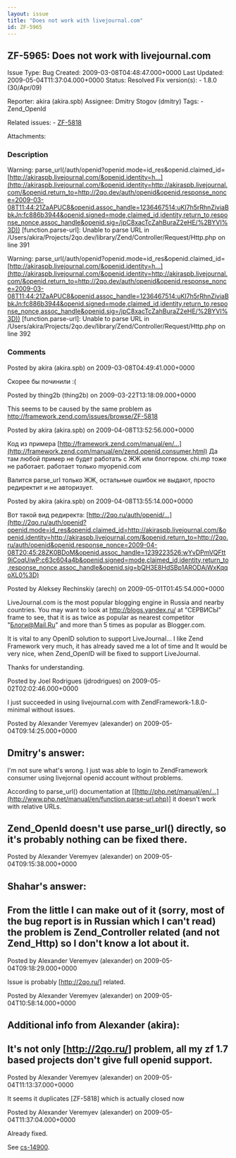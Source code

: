 ```yaml
---
layout: issue
title: "Does not work with livejournal.com"
id: ZF-5965
---
```


ZF-5965: Does not work with livejournal.com
-------------------------------------------

 Issue Type: Bug Created: 2009-03-08T04:48:47.000+0000 Last Updated: 2009-05-04T11:37:04.000+0000 Status: Resolved Fix version(s): - 1.8.0 (30/Apr/09)
 
 Reporter:  akira (akira.spb)  Assignee:  Dmitry Stogov (dmitry)  Tags: - Zend\_OpenId
 
 Related issues: - [ZF-5818](/issues/browse/ZF-5818)
 
 Attachments: 
### Description

Warning: parse\_url(/auth/openid?openid.mode=id\_res&openid.claimed\_id=[http://akiraspb.livejournal.com/&openid.identity=h…](http://akiraspb.livejournal.com/&openid.identity=http://akiraspb.livejournal.com/&openid.return_to=http://2qo.dev/auth/openid&openid.response_nonce=2009-03-08T11:44:21ZaAPUC8&openid.assoc_handle=1236467514:uKI7h5rRhnZiviaBbkJn:fc886b3944&openid.signed=mode,claimed_id,identity,return_to,response_nonce,assoc_handle&openid.sig=/jpC8xacTcZahBuraZ2eHE/%2BYVI%3D)) [function.parse-url]: Unable to parse URL in /Users/akira/Projects/2qo.dev/library/Zend/Controller/Request/Http.php on line 391

Warning: parse\_url(/auth/openid?openid.mode=id\_res&openid.claimed\_id=[http://akiraspb.livejournal.com/&openid.identity=h…](http://akiraspb.livejournal.com/&openid.identity=http://akiraspb.livejournal.com/&openid.return_to=http://2qo.dev/auth/openid&openid.response_nonce=2009-03-08T11:44:21ZaAPUC8&openid.assoc_handle=1236467514:uKI7h5rRhnZiviaBbkJn:fc886b3944&openid.signed=mode,claimed_id,identity,return_to,response_nonce,assoc_handle&openid.sig=/jpC8xacTcZahBuraZ2eHE/%2BYVI%3D)) [function.parse-url]: Unable to parse URL in /Users/akira/Projects/2qo.dev/library/Zend/Controller/Request/Http.php on line 392

 

 

### Comments

Posted by akira (akira.spb) on 2009-03-08T04:49:41.000+0000

Скорее бы починили :(

 

 

Posted by thing2b (thing2b) on 2009-03-22T13:18:09.000+0000

This seems to be caused by the same problem as <http://framework.zend.com/issues/browse/ZF-5818>

 

 

Posted by akira (akira.spb) on 2009-04-08T13:52:56.000+0000

Код из примера [http://framework.zend.com/manual/en/…](http://framework.zend.com/manual/en/zend.openid.consumer.html) Да там любой пример не будет работать с ЖЖ или блоггером. chi.mp тоже не работает. работает только myopenid.com

Валится parse\_url только ЖЖ, остальные ошибок не выдают, просто редиректит и не авторизует.

 

 

Posted by akira (akira.spb) on 2009-04-08T13:55:14.000+0000

Вот такой вид редиректа: [http://2qo.ru/auth/openid/…](http://2qo.ru/auth/openid?openid.mode=id_res&openid.claimed_id=http://akiraspb.livejournal.com/&openid.identity=http://akiraspb.livejournal.com/&openid.return_to=http://2qo.ru/auth/openid&openid.response_nonce=2009-04-08T20:45:28ZK0BDoM&openid.assoc_handle=1239223526:wYvDPmVQFtt9iCoqUiwP:c63c604a4b&openid.signed=mode,claimed_id,identity,return_to,response_nonce,assoc_handle&openid.sig=bQH3E8HdSBp1ARODAjWxKqqoXL0%3D)

 

 

Posted by Aleksey Rechinskiy (arech) on 2009-05-01T01:45:54.000+0000

LiveJournal.com is the most popular blogging engine in Russia and nearby countries. You may want to look at <http://blogs.yandex.ru/> at "СЕРВИСЫ" frame to see, that it is as twice as popular as nearest competitor "Блоги@Mail.Ru" and more than 5 times as popular as Blogger.com.

It is vital to any OpenID solution to support LiveJournal... I like Zend Framework very much, it has already saved me a lot of time and It would be very nice, when Zend\_OpenID will be fixed to support LiveJournal.

Thanks for understanding.

 

 

Posted by Joel Rodrigues (jdrodrigues) on 2009-05-02T02:02:46.000+0000

I just succeeded in using livejournal.com with ZendFramework-1.8.0-minimal without issues.

 

 

Posted by Alexander Veremyev (alexander) on 2009-05-04T09:14:25.000+0000

Dmitry's answer:
----------------

I'm not sure what's wrong. I just was able to login to ZendFramework consumer using livejornal openid account without problems.

According to parse\_url() documentation at [[http://php.net/manual/en/…](http://www.php.net/manual/en/function.parse-url.php)] it doesn't work with relative URLs.

Zend\_OpenId doesn't use parse\_url() directly, so it's probably nothing can be fixed there.
--------------------------------------------------------------------------------------------

 

 

Posted by Alexander Veremyev (alexander) on 2009-05-04T09:15:38.000+0000

Shahar's answer:
----------------

From the little I can make out of it (sorry, most of the bug report is in Russian which I can't read) the problem is Zend\_Controller related (and not Zend\_Http) so I don't know a lot about it.
--------------------------------------------------------------------------------------------------------------------------------------------------------------------------------------------------

 

 

Posted by Alexander Veremyev (alexander) on 2009-05-04T09:18:29.000+0000

Issue is probably [<http://2qo.ru/>] related.

 

 

Posted by Alexander Veremyev (alexander) on 2009-05-04T10:58:14.000+0000

Additional info from Alexander (akira):
---------------------------------------

It's not only [<http://2qo.ru/>] problem, all my zf 1.7 based projects don't give full openid support.
------------------------------------------------------------------------------------------------------

 

 

Posted by Alexander Veremyev (alexander) on 2009-05-04T11:13:37.000+0000

It seems it duplicates [ZF-5818] which is actually closed now

 

 

Posted by Alexander Veremyev (alexander) on 2009-05-04T11:37:04.000+0000

Already fixed.

See [cs-14900](http://framework.zend.com/code/changelog/Zend_Framework?cs=14900).

 

 